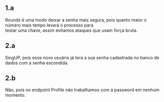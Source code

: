 ## 1.a<br>
Rounds é uma modo deixar a senha mais segura, pois quanto maior o número mais tempo levará o processo para<br>
testar uma chave, assim evitamos ataques que usam força bruta.<br>

## 2.a<br>
SingUP, pois esse novo usuário já tera a sua senha cadastrada no banco de dados com a senha escondida.

## 2.b<br>
Não, pois no endpoint Profile não trabalhamos com a password em nenhum momento.
